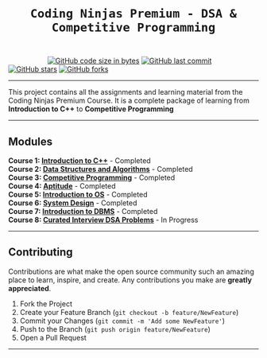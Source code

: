 <code>
  <h1 align="center">Coding Ninjas Premium - DSA & Competitive Programming</h1>
</code>

&nbsp;&nbsp;&nbsp;&nbsp;&nbsp;&nbsp;&nbsp;&nbsp;&nbsp;&nbsp;&nbsp;&nbsp;&nbsp;&nbsp;&nbsp;&nbsp;&nbsp;&nbsp;&nbsp;&nbsp;[![GitHub code size in bytes](https://img.shields.io/github/languages/code-size/coding-ninja-dsa-competitive-package/codig-ninja-dsa-learning?color=skyblue&logo=github&style=for-the-badge)](GithubBadgeShields) 
[![GitHub last commit](https://img.shields.io/github/last-commit/coding-ninja-dsa-competitive-package/codig-ninja-dsa-learning?style=for-the-badge&logo=git&color=green)](GithubBadgeShields) 
[![GitHub stars](https://img.shields.io/github/stars/coding-ninja-dsa-competitive-package/codig-ninja-dsa-learning?color=orange&logo=github&style=for-the-badge)](GithubBadgeShields) 
[![GitHub forks](https://img.shields.io/github/forks/coding-ninja-dsa-competitive-package/codig-ninja-dsa-learning?color=orange&logo=github&style=for-the-badge)](GithubBadgeShields)
<!-- [![Generic badge](https://img.shields.io/badge/language-c%2B%2B-yellowgreen?style=for-the-badge&logo=c%2B%2B)](GithubBadgeShields) -->

---

This project contains all the assignments and learning material from the Coding Ninjas Premium Course. It is a complete package of learning from **Introduction to C++** to **Competitive Programming**

---

## Modules

**Course 1: [Introduction to C++](./01-introduction-to-c++)** - Completed <br>
**Course 2: [Data Structures and Algorithms](./02-data-structure-algorithms)** - Completed <br>
**Course 3: [Competitive Programming](./03-competitive-programming)** - Completed <br>
**Course 4: [Aptitude](./04-aptitude)** - Completed <br>
**Course 5: [Introduction to OS](./05-introduction-to-os)** - Completed <br>
**Course 6: [System Design](./06-system-design)** - Completed <br>
**Course 7: [Introduction to DBMS](./07-Introduction-to-DBMS)** - Completed <br>
**Course 8: [Curated Interview DSA Problems](./08-curated-interview-dsa-problems-java)** - In Progress <br>

---

## Contributing

Contributions are what make the open source community such an amazing place to learn, inspire, and create. Any contributions you make are **greatly appreciated**.

1. Fork the Project
2. Create your Feature Branch (`git checkout -b feature/NewFeature`)
3. Commit your Changes (`git commit -m 'Add some NewFeature'`)
4. Push to the Branch (`git push origin feature/NewFeature`)
5. Open a Pull Request

---


